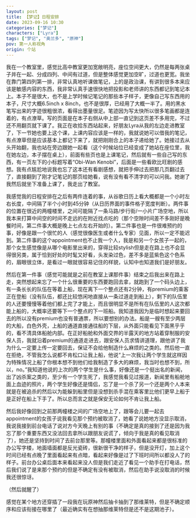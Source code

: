 ```yaml
---
layout: post
title: 【梦记】日程安排
date: 2023-09-16 10:30
categories: ["梦记"]
characters: ["Lyra"]
tags: ["梦记", "奥兰多", "原神"]
pov: 第一人称视角
origin: 个站
---
```


我在一个教室里，感觉比高中教室更加宽敞明亮，座位空间更大，仍然是每两张桌子并在一起、分成四列、中间有过道，但是整体感觉更加空旷，过道也更宽。我坐在靠门第四列第一排，非常认真地听课做笔记，上的是政治课，有讲到很多本来应该是敏感内容的东西，我非常认真手速很快地把投影和老师讲的东西都记到笔记本上。本子不是很大，也不是上学时候记笔记的那些本子样子，更像自己写东西用的本子，尺寸大概6.5inch x 8inch，也不是很厚，已经用了大概一半了。用的黑水笔写出来的字迹很粗很浓，看得出墨量很足。笔迹因为写太快所以很多笔画都是连着的，有点潦草。写的页面是在本子右侧从中上部一直记到这页差不多用完，不过还不用翻页就下课了。我正在收拾东西站起来，好朋友Lyra从我的左边走进教室了，下一节她也要上这个课，上课内容应该是一样的，我就说她可以借我的笔记，有点潦草但是应该基本上都记下来了，就把刚刚合上的本子递给她了。她接过去从头开始翻，我也站在旁边跟她一起看（这个时候站位已经变成了她站在座位里，我在她左边，本子摆在桌上），前面有些页也是上课笔记，然后就有一些自己写的东西，有一页左下的小标题写着“Obi-Wan Kenobi”，后面是一些看欧比旺剧的感想。我有点尴尬地说我也忘了这本还有看剧感想，就把手伸过去把那几页翻过去了，直接翻到了刚才记笔记的那页给她看，说有没有看不清字的可以问我。她谢了我然后就坐下准备上课了，我走出了教室。

我感觉我的日程安排在之后有两件连着的事，从谷歌日历上看大概都是一个小时左右长度，中间隔了半个小时到45分钟（从日历界面的事件格子宽度判断）。两件事的位置在很近的两幢楼里，之间可能隔了一条马路/步行街/一小片广场空地，所以我本来打算中间空的时间不走远的在附近找点吃的（那个空隙时间差不多刚好是晚餐时间，第二件事大概是晚上七点左右开始的）。第二件事也是一件很难预约的事，好像是跟一个很忙的人（感觉很像医生或者什么专家）见面，所以一定不能迟到。第二件事的这个appointment也不止我一个人，我是和另一个女孩子一起的，那个女生感觉像是从哪个电影里出来的，穿得比较stylish但是走在路上也不会显得很另类，属于恰到好处的时髦又好看，头发染过色，差不多是蓝紫色这个色系的，眉眼很立体，是看过一眼就很容易记住的样貌，认知中也知道我们是好朋友。

然后在第一件事（感觉可能就是之前在教室上课那件事）结束之后我出来在路上走，突然想起来忘了一个什么很重要的东西要跑回去拿，就跑到了一个码头边上，有一条长长的队伍在等着上船，现在离下一个整点还有2分钟，有premium的乘客正在登船（没有队伍，都还比较悠闲地直接从一条过道走到船上），剩下的队伍里的人还要慢慢等着他们都上完了才能上，而且很明显不是所有在队伍里的人这次都能上船的，大概率还要等下一个整点的下一班船。我知道我因为是临时想起来要回去的所以没有premium也没有普通票，所以要想别的办法。船是一艘有至少两层的大船，白色外壳，上船的通道直接通往船的下层，从外面只能看见下面黑乎乎的，看不清具体船舱内部。在正好船舱和外面交界的半露天的地方站着穿制服的安保人员，我就沿着premium的通道走进去，跟安保人员求情讲道理，跟他讲了我为什么一定要上传一定要回去，保证不会给他制造什么麻烦的之类的。然后他一直在拒绝，不管我怎么说都不肯松口让我上船，他说“上一次我让两个学生就这样因为特殊情况上船了你根本想不到他们给我制造了多大的麻烦，我当时也想不到，所以，no。”我知道他说的上次的两个学生是什么事，好像还是一个挺出名的新闻，出了凶杀案之类的，至少有一个学生死了，我感觉我看见过报道，新闻里有船舱地面上血迹的照片，两个学生好像还是情侣，忘了是一个杀了另一个还是两个人本来就是在被追杀的然后以为能躲到船里但是没想到杀手混在乘客里比他们更早上船于是正好在船上下手了。所以总而言之就是保安无论如何不肯让我上船。

然后我好像回到之前那两幢楼之间的广场空地上了，跟等会儿要一起去appointment的女孩子说我看见那个预约被取消了，她看了说她地方没显示取消，我说我接到前台电话了说对方今天晚上有别的事（不确定是真的接到了还是因为我忘了那个重要东西又没法回去拿所以跟朋友说谎了，倾向于我是真的看见取消了），她还是坚持到时间了去前台那里等。那幢楼里面和外面看起来都是很标准的办公写字楼，地面墙面都是反光瓷砖，很新很干净的样子，但是没开灯，加上这个时间已经有点晚了里面看起来有点暗，看起来好像是过了下班时间所以都没人了的样子。前台办公桌后面本来看起来没人但是我们走近了看见一个助手在打电话，然后我们说了是来那个预约的但是不确定有没有被取消，然后在助手说没取消的时候我还很惊讶。

（然后就醒了）

感觉在某个地方还穿插了一段我在玩原神然后抽卡抽到了那维莱特，但是不确定顺序和应该衔接在哪里了（最近确实有在想抽那维莱特但是还不是这期池子）。
